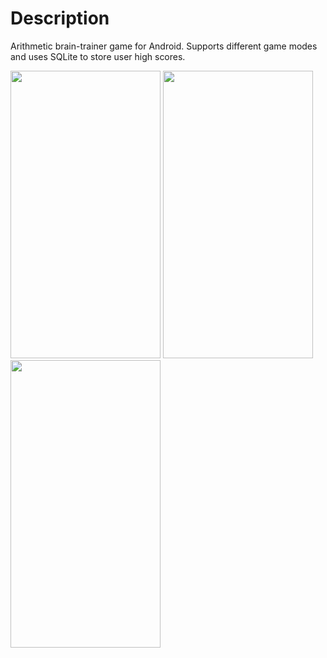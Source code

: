 # Description
Arithmetic brain-trainer game for Android. Supports different game modes and uses SQLite to store user high scores.

<img src=https://i.postimg.cc/TY5JwfSk/main-main-page.png width=240 height=460> <img src=https://i.postimg.cc/rpMzt2yX/subtract-screen.png width=240 height=460> <img src=https://i.postimg.cc/g2ktNn2g/division-screen.png width=240 height=460>